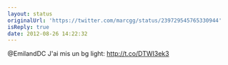 ```yaml
---
layout: status
originalUrl: 'https://twitter.com/marcgg/status/239729545765330944'
isReply: true
date: 2012-08-26 14:22:32
---
```


@EmilandDC J'ai mis un bg light: http://t.co/DTWI3ek3
